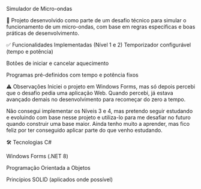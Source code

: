 Simulador de Micro-ondas

🔧 Projeto desenvolvido como parte de um desafio técnico para simular o funcionamento de um micro-ondas, com base em regras específicas e boas práticas de desenvolvimento.

✅ Funcionalidades Implementadas (Nível 1 e 2)
Temporizador configurável (tempo e potência)

Botões de iniciar e cancelar aquecimento

Programas pré-definidos com tempo e potência fixos

⚠️ Observações
Iniciei o projeto em Windows Forms, mas só depois percebi que o desafio pedia uma aplicação Web. Quando percebi, já estava avançado demais no desenvolvimento para recomeçar do zero a tempo.

Não consegui implementar os Níveis 3 e 4, mas pretendo seguir estudando e evoluindo com base nesse projeto e utiliza-lo para me desafiar no futuro quando construir uma base maior.
Ainda tenho muito a aprender, mas fico feliz por ter conseguido aplicar parte do que venho estudando.

🛠️ Tecnologias
C#

Windows Forms (.NET 8)

Programação Orientada a Objetos

Princípios SOLID (aplicados onde possível)
